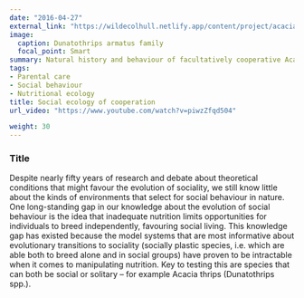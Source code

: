 ```yaml
---
date: "2016-04-27"
external_link: "https://wildecolhull.netlify.app/content/project/acacia_thrips/index.md"
image:
  caption: Dunatothrips armatus family
  focal_point: Smart
summary: Natural history and behaviour of facultatively cooperative Acacia thrips in the outback
tags:
- Parental care
- Social behaviour
- Nutritional ecology
title: Social ecology of cooperation
url_video: "https://www.youtube.com/watch?v=piwzZfqd504"

weight: 30
---
```


### Title

Despite nearly fifty years of research and debate about theoretical conditions that might favour the evolution of sociality, we still know little about the kinds of environments that select for social behaviour in nature. One long-standing gap in our knowledge about the evolution of social behaviour is the idea that inadequate nutrition limits opportunities for individuals to breed independently, favouring social living. This knowledge gap has existed because the model systems that are most informative about evolutionary transitions to sociality (socially plastic species, i.e. which are able both to breed alone and in social groups) have proven to be intractable when it comes to manipulating nutrition. Key to testing this are species that can both be social or solitary – for example Acacia thrips (Dunatothrips spp.).


